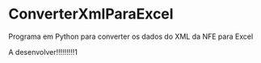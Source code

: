 # ConverterXmlParaExcel
Programa em Python para converter os dados do XML da NFE para Excel


A desenvolver!!!!!!!!!1
